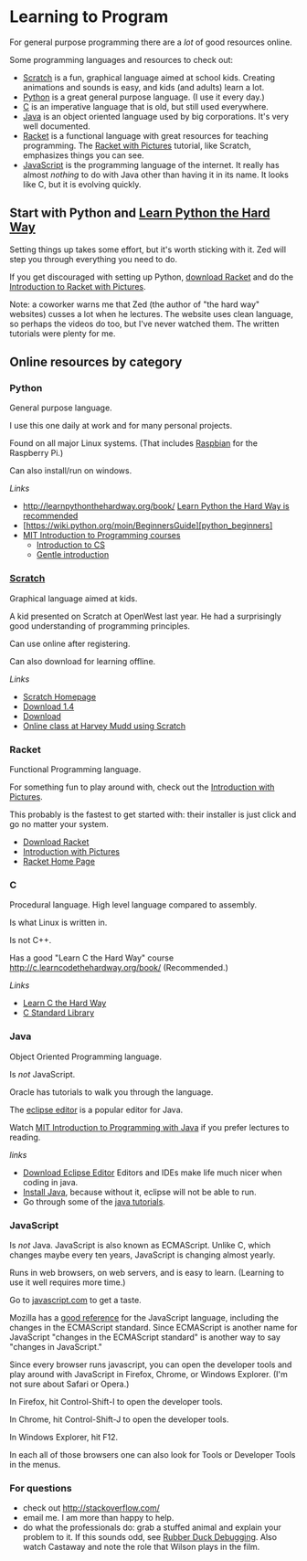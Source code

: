 # Learning to Program

For general purpose programming there are a *lot* of good resources online. 

Some programming languages and resources to check out:

- [Scratch][scratch_homepage] is a fun, graphical language aimed at school kids.
  Creating animations and sounds is easy, and kids (and adults) learn
  a lot.
- [Python][learn_python_the_hard_way] is a great general purpose language. (I use it every day.)
- [C][learn_c_the_hard_way] is an imperative language that is old, but still used everywhere.
- [Java][java_oracle_tutorials] is an object oriented language used by big corporations. It's very well documented.
- [Racket][racket_with_pictures] is a functional language with great resources for teaching programming.
  The [Racket with Pictures][racket_with_pictures] tutorial, like Scratch, emphasizes things you can see.
- [JavaScript][javascript_com] is the programming language of the internet. It
  really has almost _nothing_ to do with Java other than having it in its name.
  It looks like C, but it is evolving quickly.

## Start with Python and [Learn Python the Hard Way](http://learnpythonthehardway.org/book/) 

Setting things up takes some effort, but it's worth sticking with it. Zed
will step you through everything you need to do.

If you get discouraged with setting up Python, [download
Racket][racket_download] and do the [Introduction to Racket with Pictures][racket_with_pictures].

Note: a coworker warns me that Zed (the author of "the hard way"
websites) cusses a lot when he lectures. The website uses clean 
language, so perhaps the videos do too, but I've never
watched them. The written tutorials were plenty for me.


## Online resources by category


### Python

General purpose language.

I use this one daily at work and for many personal projects.

Found on all major Linux systems. (That includes [Raspbian](http://www.raspbian.org/) for the Raspberry Pi.)

Can also install/run on windows.

*Links*

- http://learnpythonthehardway.org/book/ [Learn Python the Hard Way is recommended][learn_python_the_hard_way]
- [https://wiki.python.org/moin/BeginnersGuide][python_beginners]
- [MIT Introduction to Programming courses][mit_intro_to_programming]
    - [Introduction to CS][mit_intro_cs]
    - [Gentle introduction][mit_gentle_intro]


### [Scratch](https://scratch.mit.edu/)

Graphical language aimed at kids.

A kid presented on Scratch at OpenWest last year. He had a surprisingly good understanding of programming principles.

Can use online after registering.

Can also download for learning offline.


*Links*

- [Scratch Homepage][scratch_homepage]
- [Download 1.4](https://scratch.mit.edu/scratch_1.4/)
- [Download](https://scratch.mit.edu/scratch2download/)
- [Online class at Harvey Mudd using Scratch](https://www.edx.org/course/programming-scratch-harveymuddx-cs002x)



### Racket

Functional Programming language.

For something fun to play around with, check out the [Introduction with Pictures][racket_with_pictures].

This probably is the fastest to get started with: their installer is
just click and go no matter your system.

- [Download Racket][racket_download]
- [Introduction with Pictures][racket_with_pictures]
- [Racket Home Page][racket_homepage]

[racket_with_pictures]: http://docs.racket-lang.org/quick/
[racket_download]: http://download.racket-lang.org/
[racket_homepage]: http://racket-lang.org/


### C

Procedural language. High level language compared to assembly. 

Is what Linux is written in.

Is not C++. 

Has a good "Learn C the Hard Way" course http://c.learncodethehardway.org/book/ (Recommended.)

*Links*

- [Learn C the Hard Way][learn_c_the_hard_way]
- [C Standard Library][c_stdlib]

[learn_c_the_hard_way]: http://c.learncodethehardway.org/book/ "Learn C the hard way"
[c_stdlib]: https://www-s.acm.illinois.edu/webmonkeys/book/c_guide/index.html "C Standard Library"
    

### Java

Object Oriented Programming language.

Is *not* JavaScript.

Oracle has tutorials to walk you through the language.

The [eclipse editor][eclipse_download] is a popular editor for Java.

Watch [MIT Introduction to Programming with Java][mit_intro_java] if you prefer lectures to reading.

*links*

- [Download Eclipse Editor][eclipse_download] Editors and IDEs make life much nicer when coding in java.
- [Install Java][java_download], because without it, eclipse will not be able to run.
- Go through some of the [java tutorials][java_oracle_tutorials].


### JavaScript

Is *not* Java. JavaScript is also known as ECMAScript. Unlike C, which changes maybe every ten years, JavaScript is changing almost yearly.

Runs in web browsers, on web servers, and is easy to learn. (Learning to use it well requires more time.)

Go to [javascript.com][javascript_com] to get a taste.

Mozilla has a [good reference][javascript_reference] for the JavaScript language, including the changes in the ECMAScript standard. Since ECMAScript is another name for JavaScript "changes in the ECMAScript standard" is another way to say "changes in JavaScript."

Since every browser runs javascript, you can open the developer tools and play around with JavaScript in Firefox, Chrome, or Windows Explorer. (I'm not sure about Safari or Opera.)

In Firefox, hit Control-Shift-I to open the developer tools.

In Chrome, hit Control-Shift-J to open the developer tools.

In Windows Explorer, hit F12.

In each all of those browsers one can also look for Tools or Developer Tools in the menus.


### For questions

- check out http://stackoverflow.com/ 
- email me. I am more than happy to help. 
- do what the professionals do: grab a stuffed animal and explain your
  problem to it. If this sounds odd, see [Rubber Duck Debugging](https://en.wikipedia.org/wiki/Rubber_duck_debugging). Also watch
  Castaway and note the role that Wilson plays in the film.



[eclipse_download]: http://www.eclipse.org/downloads/packages/release/Neon/2
[java_oracle_tutorials]: http://docs.oracle.com/javase/tutorial/java/index.html
[java_download]: http://www.oracle.com/technetwork/java/javase/downloads/index.html
[javascript_com]: https://www.javascript.com
[javascript_reference]: https://developer.mozilla.org/en-US/docs/Web/JavaScript
[learn_python_the_hard_way]: http://learnpythonthehardway.org/book/ (Recommended)
[mit_gentle_intro]: http://ocw.mit.edu/courses/electrical-engineering-and-computer-science/6-189-a-gentle-introduction-to-programming-using-python-january-iap-2011
[mit_intro_cs]: http://ocw.mit.edu/courses/electrical-engineering-and-computer-science/6-00sc-introduction-to-computer-science-and-programming-spring-2011
[mit_intro_java]: http://ocw.mit.edu/courses/electrical-engineering-and-computer-science/6-092-introduction-to-programming-in-java-january-iap-2010 "MIT Introduction to Programming in Java"
[mit_intro_to_programming]: http://ocw.mit.edu/courses/intro-programming/
[python_beginners]: https://wiki.python.org/moin/BeginnersGuide
[scratch_homepage]: https://scratch.mit.edu/
